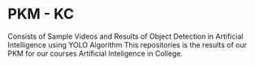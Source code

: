 # PKM - KC 

Consists of Sample Videos and Results of Object Detection in Artificial Intelligence using YOLO Algorithm
This repositories is the results of our PKM for our courses Artificial Inteligence in College.
